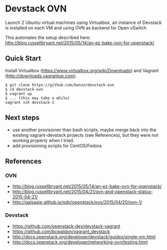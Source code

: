 Devstack OVN
=======

Launch 2 Ubuntu virtual machines using Virtualbox, an instance of Devstack is installed on each VM and using OVN as backend for Open vSwitch

This automates the setup described here: http://blog.russellbryant.net/2015/05/14/an-ez-bake-ovn-for-openstack/

Quick Start
------

Install Virtualbox (https://www.virtualbox.org/wiki/Downloads) and Vagrant (http://downloads.vagrantup.com).

```
$ git clone https://github.com/banzo/devstack-ovn
$ cd devstack-ovn
$ vagrant up
$ ... (this may take a while)
vagrant ssh devstack-1
```

Next steps
------

* use another provisioner than bash scripts, maybe merge back into the existing vagrant-devstack projects (see References), but they were not working properly when I tried.
* add provisioning scripts for CentOS/Fedora

References
------

### OVN

* http://blog.russellbryant.net/2015/05/14/an-ez-bake-ovn-for-openstack/
* http://blog.russellbryant.net/2015/04/21/ovn-and-openstack-status-2015-04-21/
* http://galsagie.github.io/sdn/openstack/ovs/2015/04/20/ovn-1/

### Devstack

* https://github.com/openstack-dev/devstack-vagrant
* https://github.com/bcwaldon/vagrant_devstack
* http://docs.openstack.org/developer/devstack/guides/single-vm.html
* http://docs.openstack.org/developer/networking-ovn/testing.html